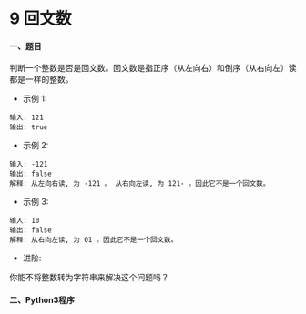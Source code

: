 # 9 回文数


#### 一、题目

判断一个整数是否是回文数。回文数是指正序（从左向右）和倒序（从右向左）读都是一样的整数。

* 示例 1:
```
输入: 121
输出: true
```
* 示例 2:
```
输入: -121
输出: false
解释: 从左向右读, 为 -121 。 从右向左读, 为 121- 。因此它不是一个回文数。
```
* 示例 3:
```
输入: 10
输出: false
解释: 从右向左读, 为 01 。因此它不是一个回文数。
```
* 进阶:

你能不将整数转为字符串来解决这个问题吗？


#### 二、Python3程序
```python

```
